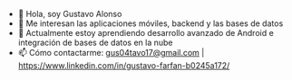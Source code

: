 - 👋 Hola, soy Gustavo Alonso 
- 👀 Me interesan las aplicaciones móviles, backend y las bases de datos
- 🌱 Actualmente estoy aprendiendo desarrollo avanzado de Android e integración de bases de datos en la nube
- 📫 Cómo contactarme: gus04tavo17@gmail.com | https://www.linkedin.com/in/gustavo-farfan-b0245a172/
